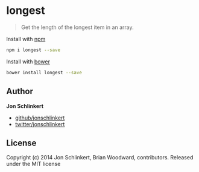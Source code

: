 # longest

> Get the length of the longest item in an array.


Install with [npm](npmjs.org)

```bash
npm i longest --save
```

Install with [bower](https://github.com/bower/bower)

```bash
bower install longest --save
```

## Author

**Jon Schlinkert**

+ [github/jonschlinkert](https://github.com/jonschlinkert)
+ [twitter/jonschlinkert](http://twitter.com/jonschlinkert)

## License
Copyright (c) 2014 Jon Schlinkert, Brian Woodward, contributors.
Released under the MIT license